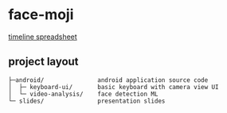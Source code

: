 # face-moji
[timeline spreadsheet](https://docs.google.com/spreadsheets/d/1W_65tcI0yQaMXd4k4yNVHWNXbf-1m2IIhWQkJp4XYNo/edit#gid=0)

## project layout
```
├─android/               android application source code
│  ├─ keyboard-ui/       basic keyboard with camera view UI
│  └─ video-analysis/    face detection ML
└─ slides/               presentation slides
```
